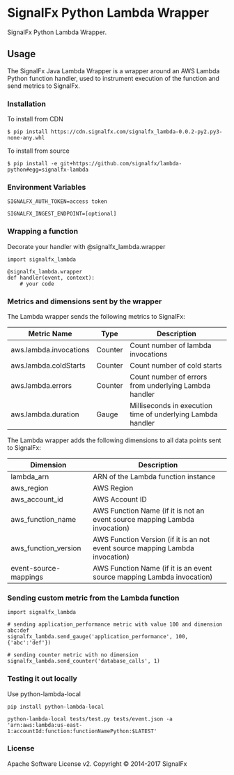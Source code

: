 # SignalFx Python Lambda Wrapper

SignalFx Python Lambda Wrapper.

## Usage

The SignalFx Java Lambda Wrapper is a wrapper around an AWS Lambda Python function handler, used to instrument execution of the function and send metrics to SignalFx.

### Installation

To install from CDN
```
$ pip install https://cdn.signalfx.com/signalfx_lambda-0.0.2-py2.py3-none-any.whl
```


To install from source
```
$ pip install -e git+https://github.com/signalfx/lambda-python#egg=signalfx-lambda
```

### Environment Variables

```
SIGNALFX_AUTH_TOKEN=access token

SIGNALFX_INGEST_ENDPOINT=[optional]
```

### Wrapping a function

Decorate your handler with @signalfx_lambda.wrapper

```
import signalfx_lambda

@signalfx_lambda.wrapper
def handler(event, context):
    # your code
```

### Metrics and dimensions sent by the wrapper

The Lambda wrapper sends the following metrics to SignalFx:

| Metric Name  | Type | Description |
| ------------- | ------------- | ---|
| aws.lambda.invocations  | Counter  | Count number of lambda invocations|
| aws.lambda.coldStarts  | Counter  | Count number of cold starts|
| aws.lambda.errors  | Counter  | Count number of errors from underlying Lambda handler|
| aws.lambda.duration  | Gauge  | Milliseconds in execution time of underlying Lambda handler|

The Lambda wrapper adds the following dimensions to all data points sent to SignalFx:

| Dimension | Description |
| ------------- | ---|
| lambda_arn  | ARN of the Lambda function instance |
| aws_region  | AWS Region  |
| aws_account_id | AWS Account ID  |
| aws_function_name  | AWS Function Name (if it is not an event source mapping Lambda invocation)|
| aws_function_version  | AWS Function Version (if it is an not event source mapping Lambda invocation)|
| event-source-mappings  | AWS Function Name (if it is an event source mapping Lambda invocation) |


### Sending custom metric from the Lambda function

```
import signalfx_lambda

# sending application_performance metric with value 100 and dimension abc:def
signalfx_lambda.send_gauge('application_performance', 100, {'abc':'def'})

# sending counter metric with no dimension
signalfx_lambda.send_counter('database_calls', 1)
```

### Testing it out locally

Use python-lambda-local
```
pip install python-lambda-local
```

```
python-lambda-local tests/test.py tests/event.json -a 'arn:aws:lambda:us-east-1:accountId:function:functionNamePython:$LATEST'
```

### License

Apache Software License v2. Copyright © 2014-2017 SignalFx